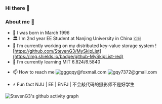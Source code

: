 ### Hi there 👋
### About me 🤔
<!-- 
**StevenG3/StevenG3** is a ✨ _special_ ✨ repository because its `README.md` (this file) appears on your GitHub profile.

Here are some ideas to get you started: -->

- 🐣 I was born in March 1996
- 🏛️ I'm 2nd year EE Student at Nanjing University in China 🇨🇳
- 🔭 I’m currently working on my distributed key-value storage system ![https://github.com/StevenG3/MySkipList](https://img.shields.io/badge/github-MySkipList-red)
- 🌱 I’m currently learning MIT 6.824/6.5840
<!-- - 👯 I’m looking to collaborate on ... -->
<!-- - 🤔 I’m looking for help with ... -->

<!-- - 💬 Ask me about ... -->
- 📫 How to reach me ![gggqqy@foxmail.com](https://img.shields.io/badge/📫-gggqqy@foxmail.com-orange) ![gqy7372@gmail.com](https://img.shields.io/badge/📫-gqy7372@gmail.com-green)
<!-- - 😄 Pronouns: ... -->
- ⚡ Fun fact NJU | EE | ENFJ |  不会敲代码的摄影师不是好学生


<!-- ![Metrics](https://metrics.lecoq.io/StevenG3?template=classic&base=header%2C%20activity%2C%20community%2C%20repositories%2C%20metadata&base.indepth=false&base.hireable=false&base.skip=false&config.timezone=Asia%2FShanghai) -->

<!-- [![StevenG3's GitHub stats](https://github-readme-stats.vercel.app/api?username=StevenG3)](https://github.com/anuraghazra/github-readme-stats) -->

<!-- ![StevenG3's Most used languages](https://github-readme-stats.vercel.app/api/top-langs/?username=StevenG3&layout=compact&hide_border=true&langs_count=10) -->

<!-- [![!trophy](https://github-profile-trophy.vercel.app/?username=StevenG3)](https://github.com/ryo-ma/github-profile-trophy) -->

![StevenG3's github activity graph](https://github-readme-activity-graph.cyclic.app/graph?username=StevenG3)

<!-- [![GitHub Streak](https://github-readme-streak-stats.herokuapp.com/?user=StevenG3)](https://git.io/streak-stats) -->
